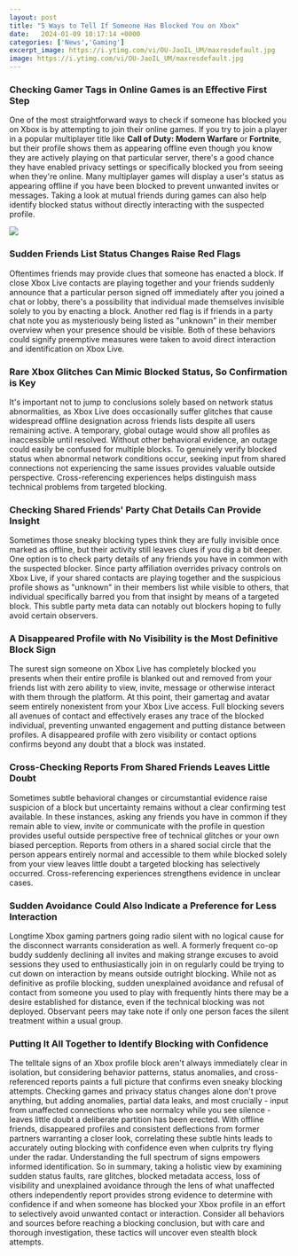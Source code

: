 ```yaml
---
layout: post
title: "5 Ways to Tell If Someone Has Blocked You on Xbox"
date:   2024-01-09 10:17:14 +0000
categories: ['News','Gaming']
excerpt_image: https://i.ytimg.com/vi/OU-JaoIL_UM/maxresdefault.jpg
image: https://i.ytimg.com/vi/OU-JaoIL_UM/maxresdefault.jpg
---
```


### **Checking Gamer Tags in Online Games is an Effective First Step**
One of the most straightforward ways to check if someone has blocked you on Xbox is by attempting to join their online games. If you try to join a player in a popular multiplayer title like **Call of Duty: Modern Warfare** or **Fortnite**, but their profile shows them as appearing offline even though you know they are actively playing on that particular server, there's a good chance they have enabled privacy settings or specifically blocked you from seeing when they're online. Many multiplayer games will display a user's status as appearing offline if you have been blocked to prevent unwanted invites or messages. Taking a look at mutual friends during games can also help identify blocked status without directly interacting with the suspected profile.

![](https://pcguidetoday.com/wp-content/uploads/2022/03/how-to-tell-if-someone-blocked-you-on-xbox-one.jpg)
### **Sudden Friends List Status Changes Raise Red Flags** 
Oftentimes friends may provide clues that someone has enacted a block. If close Xbox Live contacts are playing together and your friends suddenly announce that a particular person signed off immediately after you joined a chat or lobby, there's a possibility that individual made themselves invisible solely to you by enacting a block. Another red flag is if friends in a party chat note you as mysteriously being listed as "unknown" in their member overview when your presence should be visible. Both of these behaviors could signify preemptive measures were taken to avoid direct interaction and identification on Xbox Live.
### **Rare Xbox Glitches Can Mimic Blocked Status, So Confirmation is Key**
It's important not to jump to conclusions solely based on network status abnormalities, as Xbox Live does occasionally suffer glitches that cause widespread offline designation across friends lists despite all users remaining active. A temporary, global outage would show all profiles as inaccessible until resolved. Without other behavioral evidence, an outage could easily be confused for multiple blocks. To genuinely verify blocked status when abnormal network conditions occur, seeking input from shared connections not experiencing the same issues provides valuable outside perspective. Cross-referencing experiences helps distinguish mass technical problems from targeted blocking.  
### **Checking Shared Friends' Party Chat Details Can Provide Insight** 
Sometimes those sneaky blocking types think they are fully invisible once marked as offline, but their activity still leaves clues if you dig a bit deeper. One option is to check party details of any friends you have in common with the suspected blocker. Since party affiliation overrides privacy controls on Xbox Live, if your shared contacts are playing together and the suspicious profile shows as "unknown" in their members list while visible to others, that individual specifically barred you from that insight by means of a targeted block. This subtle party meta data can notably out blockers hoping to fully avoid certain observers.
### **A Disappeared Profile with No Visibility is the Most Definitive Block Sign**
The surest sign someone on Xbox Live has completely blocked you presents when their entire profile is blanked out and removed from your friends list with zero ability to view, invite, message or otherwise interact with them through the platform. At this point, their gamertag and avatar seem entirely nonexistent from your Xbox Live access. Full blocking severs all avenues of contact and effectively erases any trace of the blocked individual, preventing unwanted engagement and putting distance between profiles. A disappeared profile with zero visibility or contact options confirms beyond any doubt that a block was instated.
### **Cross-Checking Reports From Shared Friends Leaves Little Doubt**  
Sometimes subtle behavioral changes or circumstantial evidence raise suspicion of a block but uncertainty remains without a clear confirming test available. In these instances, asking any friends you have in common if they remain able to view, invite or communicate with the profile in question provides useful outside perspective free of technical glitches or your own biased perception. Reports from others in a shared social circle that the person appears entirely normal and accessible to them while blocked solely from your view leaves little doubt a targeted blocking has selectively occurred. Cross-referencing experiences strengthens evidence in unclear cases.
### **Sudden Avoidance Could Also Indicate a Preference for Less Interaction**
Longtime Xbox gaming partners going radio silent with no logical cause for the disconnect warrants consideration as well. A formerly frequent co-op buddy suddenly declining all invites and making strange excuses to avoid sessions they used to enthusiastically join in on regularly could be trying to cut down on interaction by means outside outright blocking. While not as definitive as profile blocking, sudden unexplained avoidance and refusal of contact from someone you used to play with frequently hints there may be a desire established for distance, even if the technical blocking was not deployed. Observant peers may take note if only one person faces the silent treatment within a usual group.
### **Putting It All Together to Identify Blocking with Confidence**
The telltale signs of an Xbox profile block aren't always immediately clear in isolation, but considering behavior patterns, status anomalies, and cross-referenced reports paints a full picture that confirms even sneaky blocking attempts. Checking games and privacy status changes alone don't prove anything, but adding anomalies, partial data leaks, and most crucially - input from unaffected connections who see normalcy while you see silence - leaves little doubt a deliberate partition has been erected. With offline friends, disappeared profiles and consistent deflections from former partners warranting a closer look, correlating these subtle hints leads to accurately outing blocking with confidence even when culprits try flying under the radar. Understanding the full spectrum of signs empowers informed identification.
So in summary, taking a holistic view by examining sudden status faults, rare glitches, blocked metadata access, loss of visibility and unexplained avoidance through the lens of what unaffected others independently report provides strong evidence to determine with confidence if and when someone has blocked your Xbox profile in an effort to selectively avoid unwanted contact or interaction. Consider all behaviors and sources before reaching a blocking conclusion, but with care and thorough investigation, these tactics will uncover even stealth block attempts.